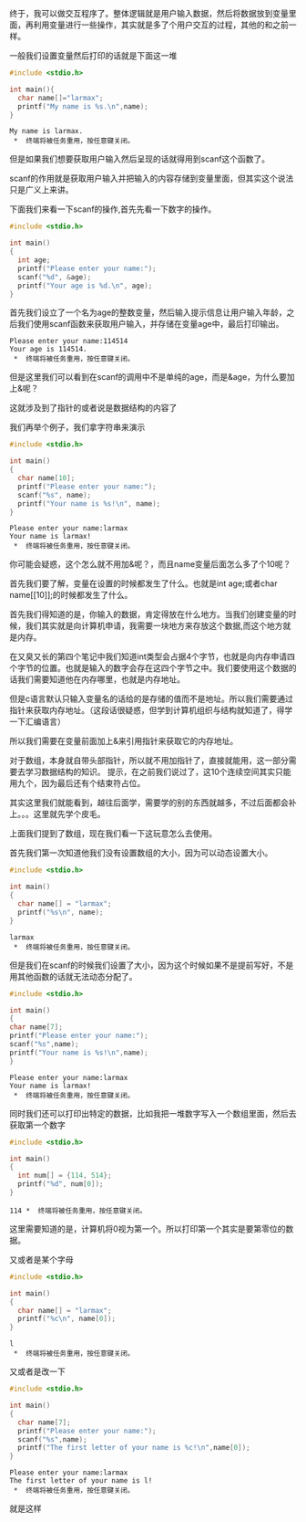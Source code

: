终于，我可以做交互程序了。整体逻辑就是用户输入数据，然后将数据放到变量里面，再利用变量进行一些操作，其实就是多了个用户交互的过程，其他的和之前一样。

一般我们设置变量然后打印的话就是下面这一堆

``` c
#include <stdio.h>

int main(){
  char name[]="larmax";
  printf("My name is %s.\n",name);
}
```

``` output
My name is larmax.
 *  终端将被任务重用，按任意键关闭。
```

但是如果我们想要获取用户输入然后呈现的话就得用到scanf这个函数了。

scanf的作用就是获取用户输入并把输入的内容存储到变量里面，但其实这个说法只是广义上来讲。

下面我们来看一下scanf的操作,首先先看一下数字的操作。
``` c
#include <stdio.h>

int main()
{
  int age;
  printf("Please enter your name:");
  scanf("%d", &age);
  printf("Your age is %d.\n", age);
}
```

首先我们设立了一个名为age的整数变量，然后输入提示信息让用户输入年龄，之后我们使用scanf函数来获取用户输入，并存储在变量age中，最后打印输出。

``` output
Please enter your name:114514
Your age is 114514.
 *  终端将被任务重用，按任意键关闭。
```

但是这里我们可以看到在scanf的调用中不是单纯的age，而是&age，为什么要加上&呢？

这就涉及到了指针的或者说是数据结构的内容了

我们再举个例子，我们拿字符串来演示

``` c
#include <stdio.h>

int main()
{
  char name[10];
  printf("Please enter your name:");
  scanf("%s", name);
  printf("Your name is %s!\n", name);
}
```

``` output
Please enter your name:larmax
Your name is larmax!
 *  终端将被任务重用，按任意键关闭。 
```

你可能会疑惑，这个怎么就不用加&呢？，而且name变量后面怎么多了个10呢？

首先我们要了解，变量在设置的时候都发生了什么。也就是int age;或者char name[[10]];的时候都发生了什么。

首先我们得知道的是，你输入的数据，肯定得放在什么地方。当我们创建变量的时候，我们其实就是向计算机申请，我需要一块地方来存放这个数据,而这个地方就是内存。

在又臭又长的第四个笔记中我们知道int类型会占据4个字节，也就是向内存申请四个字节的位置。也就是输入的数字会存在这四个字节之中。我们要使用这个数据的话我们需要知道他在内存哪里，也就是内存地址。

但是c语言默认只输入变量名的话给的是存储的值而不是地址。所以我们需要通过指针来获取内存地址。（这段话很疑惑，但学到计算机组织与结构就知道了，得学一下汇编语言）

所以我们需要在变量前面加上&来引用指针来获取它的内存地址。

对于数组，本身就自带头部指针，所以就不用加指针了，直接就能用，这一部分需要去学习数据结构的知识。
提示，在之前我们说过了，这10个连续空间其实只能用九个，因为最后还有个结束符占位。

其实这里我们就能看到，越往后面学，需要学的别的东西就越多，不过后面都会补上。。。这里就先学个皮毛。


上面我们提到了数组，现在我们看一下这玩意怎么去使用。

首先我们第一次知道他我们没有设置数组的大小，因为可以动态设置大小。

``` c
#include <stdio.h>

int main()
{
  char name[] = "larmax";
  printf("%s\n", name);
}
```

``` output
larmax
 *  终端将被任务重用，按任意键关闭。
```

但是我们在scanf的时候我们设置了大小，因为这个时候如果不是提前写好，不是用其他函数的话就无法动态分配了。

``` c
#include <stdio.h>

int main()
{
char name[7];
printf("Please enter your name:");
scanf("%s",name);
printf("Your name is %s!\n",name);
}
```

``` output
Please enter your name:larmax
Your name is larmax!
 *  终端将被任务重用，按任意键关闭。
```

同时我们还可以打印出特定的数据，比如我把一堆数字写入一个数组里面，然后去获取第一个数字

``` c
#include <stdio.h>

int main()
{
  int num[] = {114, 514};
  printf("%d", num[0]);
}
```

``` optput
114 *  终端将被任务重用，按任意键关闭。 
```

这里需要知道的是，计算机将0视为第一个。所以打印第一个其实是要第零位的数据。

又或者是某个字母

``` c
#include <stdio.h>

int main()
{
  char name[] = "larmax";
  printf("%c\n", name[0]);
}
```

``` output
l
 *  终端将被任务重用，按任意键关闭。 
```

又或者是改一下

``` c
#include <stdio.h>

int main()
{
  char name[7];
  printf("Please enter your name:");
  scanf("%s",name);
  printf("The first letter of your name is %c!\n",name[0]);
}
```

``` output
Please enter your name:larmax
The first letter of your name is l!
 *  终端将被任务重用，按任意键关闭。 
```

就是这样